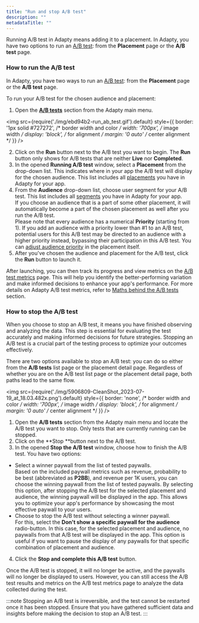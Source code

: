 ```yaml
---
title: "Run and stop A/B test"
description: ""
metadataTitle: ""
---
```


Running A/B test in Adapty means adding it to a placement. In Adapty, you have two options to run an [A/B test](https://docs.adapty.io/docs/ab-test-copy): from the **Placement** page or the **A/B test** page.

### How to run the A/B test

In Adapty, you have two ways to run an [A/B test](ab-tests): from the **Placement** page or the **A/B test** page.

To run your A/B test for the chosen audience and placement:

1. Open the [**A/B tests**](ab-tests) section from the Adapty main menu.

   
<img
  src={require('./img/ebd94b2-run_ab_test.gif').default}
  style={{
    border: '1px solid #727272', /* border width and color */
    width: '700px', /* image width */
    display: 'block', /* for alignment */
    margin: '0 auto' /* center alignment */
  }}
/>



2. Click on the **Run** button next to the A/B test you want to begin. The **Run** button only shows for A/B tests that are neither **Live** nor **Completed**.
3. In the opened **Running A/B test** window, select a **Placement** from the drop-down list. This indicates where in your app the A/B test will display for the chosen audience. This list includes all [placements](placements)  you have in Adapty for your app.
4. From the **Audience** drop-down list, choose user segment for your A/B test. This list includes all [segments](segments) you have in Adapty for your app.  
   If you choose an audience that is a part of some other placement, it will automatically become a part of the chosen placement as well after you run the A/B test.  
   Please note that every audience has a numerical **Priority** (starting from 1). If you add an audience with a priority lower than #1 to an A/B test, potential users for this A/B test may be directed to an audience with a higher priority instead, bypassing their participation in this A/B test. You can [adjust audience priority](placements#change-audience-priority) in the placement itself.
5. After you've chosen the audience and placement for the A/B test, click the **Run** button to launch it. 

After launching, you can then track its progress and view metrics on the [A/B test metrics](results-and-metrics) page. This will help you identify the better-performing variation and make informed decisions to enhance your app's performance. For more details on Adapty A/B test metrics, refer to [Maths behind the A/B tests](maths-behind-it) section.

### How to stop the A/B test

When you choose to stop an A/B test, it means you have finished observing and analyzing the data. This step is essential for evaluating the test accurately and making informed decisions for future strategies. Stopping an A/B test is a crucial part of the testing process to optimize your outcomes effectively.

There are two options available to stop an A/B test: you can do so either from the **A/B tests** list page or the placement detail page. Regardless of whether you are on the A/B test list page or the placement detail page, both paths lead to the same flow.


<img
  src={require('./img/5906809-CleanShot_2023-07-19_at_18.03.482x.png').default}
  style={{
    border: 'none', /* border width and color */
    width: '700px', /* image width */
    display: 'block', /* for alignment */
    margin: '0 auto' /* center alignment */
  }}
/>





1. Open the **A/B tests** section from the Adapty main menu and locate the A/B test you want to stop. Only tests that are currently running can be stopped.
2. Click on the **Stop **button next to the A/B test.
3. In the opened **Stop the A/B test** window, choose how to finish the A/B test. You have two options:

- Select a winner paywall from the list of tested paywalls.  
  Based on the included paywall metrics such as revenue, probability to be best (abbreviated as **P2BB**), and revenue per 1K users, you can choose the winning paywall from the list of tested paywalls. By selecting this option, after stopping the A/B test for the selected placement and audience, the winning paywall will be displayed in the app. This allows you to optimize your app's performance by showcasing the most effective paywall to your users.
- Choose to stop the A/B test without selecting a winner paywall.  
  For this, select the **Don't show a specific paywall for the audience** radio-button. In this case, for the selected placement and audience, no paywalls from that A/B test will be displayed in the app. This option is useful if you want to pause the display of any paywalls for that specific combination of placement and audience.

4. Click the **Stop and complete this A/B test** button.

Once the A/B test is stopped, it will no longer be active, and the paywalls will no longer be displayed to users. However, you can still access the A/B test results and metrics on the A/B test metrics page to analyze the data collected during the test.

:::note
Stopping an A/B test is irreversible, and the test cannot be restarted once it has been stopped. Ensure that you have gathered sufficient data and insights before making the decision to stop an A/B test.
:::